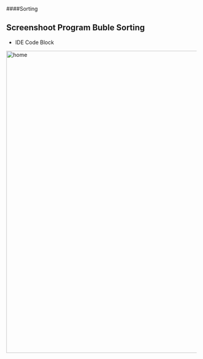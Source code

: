 ####Sorting

## Screenshoot Program Buble Sorting
- IDE Code Block

<img align="center" alt="home" width="800px" src="https://user-images.githubusercontent.com/72086431/202912892-378b1a24-3115-4b1d-bc3f-1411ab6f99e7.PNG" style="padding-right:10px;" />

